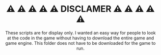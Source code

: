 <h1 align="center">⚠ ⚠ ⚠ ⚠ ⚠ DISCLAMER ⚠ ⚠ ⚠ ⚠ ⚠ </h1>
<p align="center">
These scripts are for display only. I wanted an easy way for people to look at the code in the game without having to download the entire game and game engine. This folder does not have to be downloaded for the game to run.
</p>
